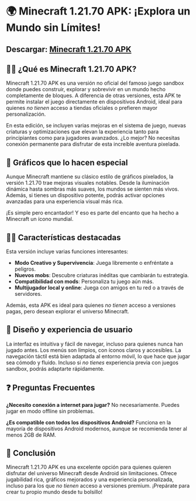 # 🌍 Minecraft 1.21.70 APK: ¡Explora un Mundo sin Límites!
## Descargar: [Minecraft 1.21.70 APK](https://apkmodjoy.net/es/minecraft/)
## 🙋‍♀️ ¿Qué es Minecraft 1.21.70 APK?

Minecraft 1.21.70 APK es una versión no oficial del famoso juego sandbox donde puedes construir, explorar y sobrevivir en un mundo hecho completamente de bloques. A diferencia de otras versiones, esta APK te permite instalar el juego directamente en dispositivos Android, ideal para quienes *no tienen* acceso a tiendas oficiales o prefieren mayor personalización.

En esta edición, se incluyen varias mejoras en el sistema de juego, nuevas criaturas y optimizaciones que elevan la experiencia tanto para principiantes como para jugadores avanzados. ¿Lo mejor? No necesitas conexión permanente para disfrutar de esta increíble aventura pixelada.

## 🌈 Gráficos que lo hacen especial

Aunque Minecraft mantiene su clásico estilo de gráficos pixelados, la versión 1.21.70 trae mejoras visuales notables. Desde la iluminación dinámica hasta sombras más suaves, los mundos se sienten más vivos. Además, si tienes un dispositivo potente, podrás activar opciones avanzadas para una experiencia visual más rica.

¡Es simple pero encantador! Y eso es parte del encanto que ha hecho a Minecraft un ícono mundial.

## 👩‍💻 Características destacadas

Esta versión incluye varias funciones interesantes:

* **Modo Creativo y Supervivencia**: Juega libremente o enfréntate a peligros.
* **Nuevos mobs**: Descubre criaturas inéditas que cambiarán tu estrategia.
* **Compatibilidad con mods**: Personaliza tu juego aún más.
* **Multijugador local y online**: Juega con amigos en tu red o a través de servidores.

Además, esta APK es ideal para quienes *no tienen* acceso a versiones pagas, pero desean explorar el universo Minecraft.

## 🍿 Diseño y experiencia de usuario

La interfaz es intuitiva y fácil de navegar, incluso para quienes nunca han jugado antes. Los menús son limpios, con íconos claros y accesibles. La navegación táctil está bien adaptada al entorno móvil, lo que hace que jugar sea cómodo y fluido. Incluso si *no tienes* experiencia previa con juegos sandbox, podrás adaptarte rápidamente.

## ❓ Preguntas Frecuentes

**¿Necesito conexión a internet para jugar?**
No necesariamente. Puedes jugar en modo offline sin problemas.

**¿Es compatible con todos los dispositivos Android?**
Funciona en la mayoría de dispositivos Android modernos, aunque se recomienda tener al menos 2GB de RAM.

## 🧙 Conclusión

Minecraft 1.21.70 APK es una excelente opción para quienes quieren disfrutar del universo Minecraft desde Android sin limitaciones. Ofrece jugabilidad rica, gráficos mejorados y una experiencia personalizada, incluso para los que *no tienen* acceso a versiones premium. ¡Prepárate para crear tu propio mundo desde tu bolsillo!

<!--

**Here are some ideas to get you started:**

🙋‍♀️ A short introduction - what is your organization all about?
🌈 Contribution guidelines - how can the community get involved?
👩‍💻 Useful resources - where can the community find your docs? Is there anything else the community should know?
🍿 Fun facts - what does your team eat for breakfast?
🧙 Remember, you can do mighty things with the power of [Markdown](https://docs.github.com/github/writing-on-github/getting-started-with-writing-and-formatting-on-github/basic-writing-and-formatting-syntax)
-->
